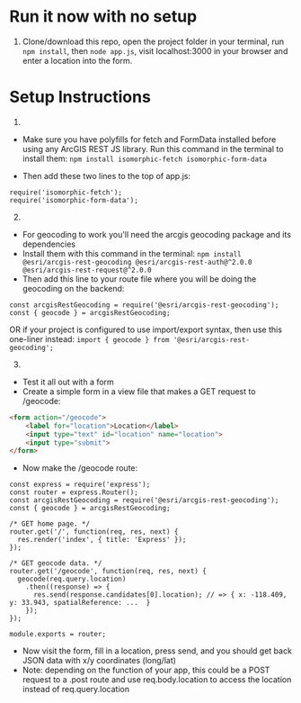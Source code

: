 # Run it now with no setup

1. Clone/download this repo, open the project folder in your terminal, run `npm install`, then `node app.js`, visit localhost:3000 in your browser and enter a location into the form.

# Setup Instructions

1. 
- Make sure you have polyfills for fetch and FormData installed before using any ArcGIS REST JS library.
Run this command in the terminal to install them:
`npm install isomorphic-fetch isomorphic-form-data`

- Then add these two lines to the top of app.js:
```JS
require('isomorphic-fetch');
require('isomorphic-form-data');
```

2. 
- For geocoding to work you'll need the arcgis geocoding package and its dependencies
- Install them with this command in the terminal:
`npm install @esri/arcgis-rest-geocoding @esri/arcgis-rest-auth@^2.0.0  @esri/arcgis-rest-request@^2.0.0`
- Then add this line to your route file where you will be doing the geocoding on the backend:
```JS
const arcgisRestGeocoding = require('@esri/arcgis-rest-geocoding');
const { geocode } = arcgisRestGeocoding;
```
OR if your project is configured to use import/export syntax, then use this one-liner instead:
`import { geocode } from '@esri/arcgis-rest-geocoding';`

3. 
- Test it all out with a form
- Create a simple form in a view file that makes a GET request to /geocode:
```HTML
<form action="/geocode">
	<label for="location">Location</label>
	<input type="text" id="location" name="location">
	<input type="submit">
</form>
```
- Now make the /geocode route:
```JS
const express = require('express');
const router = express.Router();
const arcgisRestGeocoding = require('@esri/arcgis-rest-geocoding');
const { geocode } = arcgisRestGeocoding;

/* GET home page. */
router.get('/', function(req, res, next) {
  res.render('index', { title: 'Express' });
});

/* GET geocode data. */
router.get('/geocode', function(req, res, next) {
  geocode(req.query.location)
    .then((response) => {
      res.send(response.candidates[0].location); // => { x: -118.409, y: 33.943, spatialReference: ...  }
    });
});

module.exports = router;
```
- Now visit the form, fill in a location, press send, and you should get back JSON data with x/y coordinates (long/lat)
- Note: depending on the function of your app, this could be a POST request to a .post route and use req.body.location to access the location instead of req.query.location